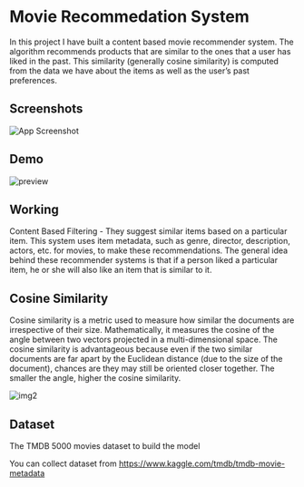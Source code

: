 
# Movie Recommedation System

In this project I have built a content based movie recommender system. The algorithm recommends products that are similar to the ones that a user has liked in the past. This similarity (generally cosine similarity) is computed from the data we have about the items as well as the user’s past preferences.


## Screenshots

![App Screenshot](https://user-images.githubusercontent.com/62332164/174352179-e1ec9546-fb62-469c-9bcd-2a209e33b058.png)


## Demo

![preview](https://user-images.githubusercontent.com/62332164/174352149-b983f586-34e0-44ca-89be-46e93d4b2518.gif)


## Working
Content Based Filtering - They suggest similar items based on a particular item. This system uses item metadata, such as genre, director, description, actors, etc. for movies, to make these recommendations. The general idea behind these recommender systems is that if a person liked a particular item, he or she will also like an item that is similar to it.
## Cosine Similarity
Cosine similarity is a metric used to measure how similar the documents are irrespective of their size. Mathematically, it measures the cosine of the angle between two vectors projected in a multi-dimensional space. The cosine similarity is advantageous because even if the two similar documents are far apart by the Euclidean distance (due to the size of the document), chances are they may still be oriented closer together. The smaller the angle, higher the cosine similarity.


![img2](https://user-images.githubusercontent.com/62332164/174352186-65509629-09ca-44aa-a182-a54a6cc59ccd.png)


## Dataset
The TMDB 5000 movies dataset to build the model

You can collect dataset from https://www.kaggle.com/tmdb/tmdb-movie-metadata